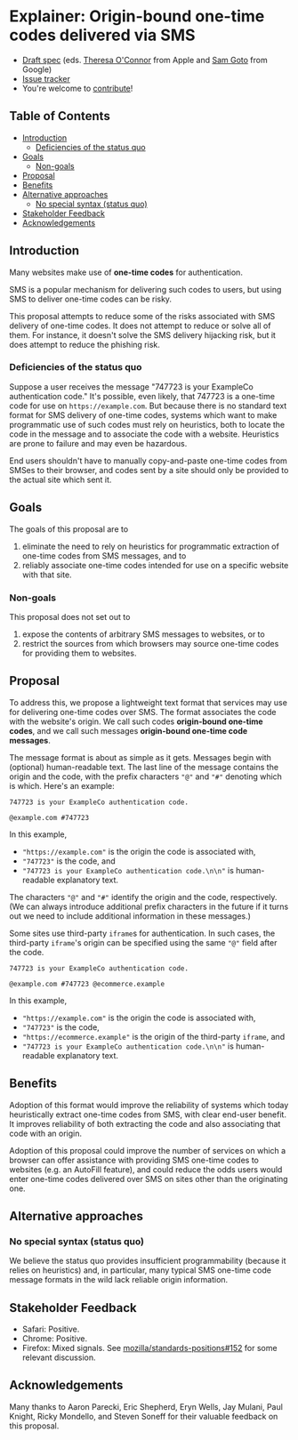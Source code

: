 # Explainer: Origin-bound one-time codes delivered via SMS

- [Draft spec](https://wicg.github.io/sms-one-time-codes/) (eds. [Theresa O'Connor](https://github.com/hober) from Apple and [Sam Goto](https://github.com/samuelgoto) from Google)
- [Issue tracker](https://github.com/WICG/sms-one-time-codes/issues/)
- You're welcome to [contribute](CONTRIBUTING.md)!

<!-- START doctoc generated TOC please keep comment here to allow auto update -->
<!-- DON'T EDIT THIS SECTION, INSTEAD RE-RUN doctoc TO UPDATE -->
## Table of Contents

- [Introduction](#introduction)
  - [Deficiencies of the status quo](#deficiencies-of-the-status-quo)
- [Goals](#goals)
  - [Non-goals](#non-goals)
- [Proposal](#proposal)
- [Benefits](#benefits)
- [Alternative approaches](#alternative-approaches)
  - [No special syntax (status quo)](#no-special-syntax-status-quo)
- [Stakeholder Feedback](#stakeholder-feedback)
- [Acknowledgements](#acknowledgements)

<!-- END doctoc generated TOC please keep comment here to allow auto update -->

## Introduction

Many websites make use of **one-time codes** for authentication.

SMS is a popular mechanism for delivering such codes to users, but using SMS to deliver one-time codes can be risky.

This proposal attempts to reduce some of the risks associated with SMS delivery of one-time codes. It does not attempt to reduce or solve all of them. For instance, it doesn't solve the SMS delivery hijacking risk, but it does attempt to reduce the phishing risk.

### Deficiencies of the status quo

Suppose a user receives the message "747723 is your ExampleCo authentication code." It's possible, even likely, that 747723 is a one-time code for use on `https://example.com`. But because there is no standard text format for SMS delivery of one-time codes, systems which want to make programmatic use of such codes must rely on heuristics, both to locate the code in the message and to associate the code with a website. Heuristics are prone to failure and may even be hazardous.

End users shouldn't have to manually copy-and-paste one-time codes from SMSes to their browser, and codes sent by a site should only be provided to the actual site which sent it.

## Goals

The goals of this proposal are to

1. eliminate the need to rely on heuristics for programmatic extraction of one-time codes from SMS messages, and to
2. reliably associate one-time codes intended for use on a specific website with that site.

### Non-goals

This proposal does not set out to

1. expose the contents of arbitrary SMS messages to websites, or to
2. restrict the sources from which browsers may source one-time codes for providing them to websites.

## Proposal

To address this, we propose a lightweight text format that services may use for delivering one-time codes over SMS. The format associates the code with the website's origin. We call such codes **origin-bound one-time codes**, and we call such messages **origin-bound one-time code messages**.

The message format is about as simple as it gets. Messages begin with (optional) human-readable text. The last line of the message contains the origin and the code, with the prefix characters `"@"` and `"#"` denoting which is which. Here's an example:

```text
747723 is your ExampleCo authentication code.
    
@example.com #747723
```

In this example,

* `"https://example.com"` is the origin the code is associated with,
* `"747723"` is the code, and
* `"747723 is your ExampleCo authentication code.\n\n"` is human-readable explanatory text.

The characters `"@"` and `"#"` identify the origin and the code, respectively. (We can always introduce additional prefix characters in the future if it turns out we need to include additional information in these messages.)

Some sites use third-party `iframe`s for authentication. In such cases, the third-party `iframe`'s origin can be specified using the same `"@"` field after the code.

```text
747723 is your ExampleCo authentication code.

@example.com #747723 @ecommerce.example
```

In this example,

* `"https://example.com"` is the origin the code is associated with,
* `"747723"` is the code,
* `"https://ecommerce.example"` is the origin of the third-party `iframe`, and
* `"747723 is your ExampleCo authentication code.\n\n"` is human-readable explanatory text.

## Benefits

Adoption of this format would improve the reliability of systems which today heuristically extract one-time codes from SMS, with clear end-user benefit. It improves reliability of both extracting the code and also associating that code with an origin.

Adoption of this proposal could improve the number of services on which a browser can offer assistance with providing SMS one-time codes to websites (e.g. an AutoFill feature), and could reduce the odds users would enter one-time codes delivered over SMS on sites other than the originating one.

## Alternative approaches

### No special syntax (status quo)

We believe the status quo provides insufficient programmability (because it relies on heuristics) and, in particular, many typical SMS one-time code message formats in the wild lack reliable origin information.

## Stakeholder Feedback

- Safari: Positive.
- Chrome: Positive.
- Firefox: Mixed signals. See [mozilla/standards-positions#152](https://github.com/mozilla/standards-positions/issues/152) for some relevant discussion.

## Acknowledgements

Many thanks to
Aaron Parecki,
Eric Shepherd,
Eryn Wells,
Jay Mulani,
Paul Knight,
Ricky Mondello,
and
Steven Soneff
for their valuable feedback on this proposal.
